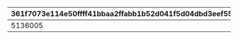 |361f7073e114e50ffff41bbaa2ffabb1b52d041f5d04dbd3eef55f602c6e8aee|ac841249de206d7745ba91799745b0886ed61558ab4228694843b9cae2d7322d|32e7651d3958d8edcc5e0d59715eb9e0644fe17190e223bf5efcca3b0a26324e|d406b78765eda36d6eed06584e13ef8abdefbcd6e242736b50e0aa220a8a9e86|d36702ee684607253962bd740d4ea6937df86ad32ca4fa963da1c5f8d75fa982|d046ce04120c0e036ae3a17aa460fb543e58d58fa17f91b2b4edc2c79c257195|b571d37ecb24153234e4f9f1bc82dac2910cbcc71b369fb76ad99597650b4cb2|
| --- | --- | --- | --- | --- | --- | --- |
|5136005|5136061|1013701|1|5137061|5137072|10137110|